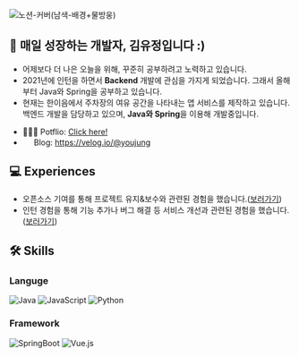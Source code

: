 ![노션-커버(남색-배경+물방웅)](https://user-images.githubusercontent.com/68562176/175475764-8e7ddc0a-8c29-4caa-9bae-dbbb0830d7f5.gif)
    

## 👋 매일 성장하는 개발자, 김유정입니다 :)
* 어제보다 더 나은 오늘을 위해, 꾸준히 공부하려고 노력하고 있습니다.  
* 2021년에 인턴을 하면서 **Backend** 개발에 관심을 가지게 되었습니다. 그래서 올해부터 Java와 Spring을 공부하고 있습니다.
* 현재는 한이음에서 주차장의 여유 공간을 나타내는 앱 서비스를 제작하고 있습니다. 백엔드 개발을 담당하고 있으며, **Java와 Spring**을 이용해 개발중입니다.
<!--
**yujung7768903/yujung7768903** is a ✨ _special_ ✨ repository because its `README.md` (this file) appears on your GitHub profile.

Here are some ideas to get you started:

- 🔭 I’m currently working on ...
- 🌱 I’m currently learning ...
- 👯 I’m looking to collaborate on ...
- 🤔 I’m looking for help with ...
- 💬 Ask me about ...
- 📫 How to reach me: ...
- 😄 Pronouns: ...
- ⚡ Fun fact: ...
* 🌱 I’m currently learning: Java, Spring
* 💻 I’m currently working on: 한이음에서 주차장의 여유 공간을 나타내는 앱 서비스를 제작하고 있습니다. 백엔드 개발을 담당하고 있으며, Java와 Spring을 이용해 개발중입니다.

-->

* 👩🏻‍💻 Potflio: [Click here!](https://windy-boater-d00.notion.site/Youjung-Kim-0bfc2f7d29cd48498ee0629758f6f8bc)  
* <img src="https://user-images.githubusercontent.com/68562176/175469279-993af7bc-9aff-443a-8c6c-6eaec6f35a0a.jpg" style="width : 16px;"> Blog: https://velog.io/@youjung

## 💻 Experiences
* 오픈소스 기여를 통해 프로젝트 유지&보수와 관련된 경험을 했습니다.([보러가기](https://velog.io/@youjung/2021-%EC%98%A4%ED%94%88%EC%86%8C%EC%8A%A4-%EC%BB%A8%ED%8A%B8%EB%A6%AC%EB%B7%B0%EC%85%98-%EC%95%84%EC%B9%B4%EB%8D%B0%EB%AF%B8-%ED%9B%84%EA%B8%B0))
* 인턴 경험을 통해 기능 추가나 버그 해결 등 서비스 개선과 관련된 경험을 했습니다.([보러가기](https://velog.io/@youjung/IT-%EC%8A%A4%ED%83%80%ED%8A%B8%EC%97%85%EC%97%90%EC%84%9C-%EA%B2%BD%ED%97%98%ED%95%9C-%EC%B2%AB-%EC%9D%B8%ED%84%B4%EC%8B%AD-%EB%9E%98%EB%B8%94%EC%97%85))

## 🛠 Skills
### Languge
  ![Java](http://img.shields.io/badge/Java-007396?style=for-the-badge&logo=java&logoColor=white)
  ![JavaScript](http://img.shields.io/badge/JavaSCript-F7DF1E?style=for-the-badge&logo=javascript&logoColor=white)
  ![Python](http://img.shields.io/badge/Python-3776AB?style=for-the-badge&logo=python&logoColor=white)
### Framework
  ![SpringBoot](http://img.shields.io/badge/springboot-6DB33F?style=for-the-badge&logo=springboot&logoColor=white)
  ![Vue.js](http://img.shields.io/badge/Vue.js-4FC08D?style=for-the-badge&logo=Vue.js&logoColor=white)
